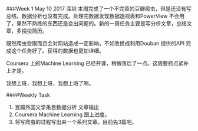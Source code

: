 ###Week 1 May 10 2017 深圳
本周完成了一个不完善的豆瓣爬虫，但是还没有写总结。数据分析也没有完成。处理完数据发现数据透视表和PowerView 不会用了，果然不熟练的东西还是会出问题的。新的一周任务主要是写分析文章，总结文章，多投投简历。

既然爬虫受限而且会对网站造成一定影响，不如改换成利用Douban 提供的API 完成这个任务好了。获得的数据也更加详细。

Coursera 上的Machine Learning 已经开课，稍微落后了一点。这周要抓点紧补上才是。

我想上班，我想上班，我想上班了啊。

####Weekly Task
1. 豆瓣外国文学条目数据分析 文章输出
2. Coursera Machine Learning 跟上进度。
3. 将写爬虫的过程写出来一个系列文章。目前先3篇吧。